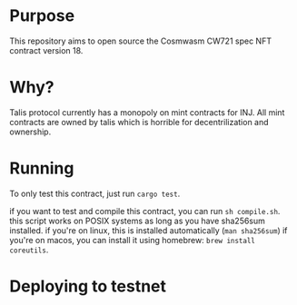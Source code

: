 # Purpose
This repository aims to open source the Cosmwasm CW721 spec NFT contract version 18. 

# Why?
Talis protocol currently has a monopoly on mint contracts for INJ. All mint contracts are owned by talis which is horrible for decentrilization and ownership. 

# Running
To only test this contract, just run ``cargo test``. 

if you want to test and compile this contract, you can run ``sh compile.sh``. this script works on POSIX systems as long as you have sha256sum installed. if you're on linux, this is installed automatically (``man sha256sum``) if you're on macos, you can install it using homebrew: ``brew install coreutils``.

# Deploying to testnet 
